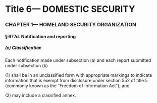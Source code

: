 
# Title 6— DOMESTIC SECURITY
### CHAPTER 1— HOMELAND SECURITY ORGANIZATION
#### § 677d. Notification and reporting
##### (c) Classification

Each notification made under subsection (a) and each report submitted under subsection (b)

(1) shall be in an unclassified form with appropriate markings to indicate information that is exempt from disclosure under section 552 of title 5 (commonly known as the “Freedom of Information Act”); and

(2) may include a classified annex.
